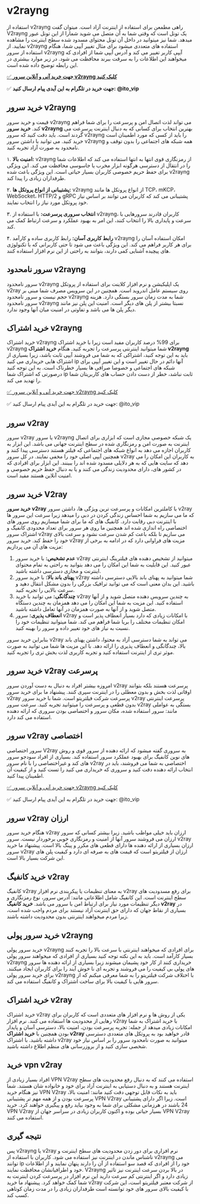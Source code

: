 <meta name="viewport" content="width=device-width, initial-scale=1.0">
<link rel="alternate" hreflang="fa-IR" href="https://github.com/"/>
  <meta name="google-site-verification" content="9HiE3v-4EuFk22VUJBIgXsC7vq9f7P1eu9w00LVnqCo" />
<meta name="title" content="خرید v2rayng">
<meta name="description" content="خرید سرور v2rayng پرسرعت و بدون قطعی دارای رمزنگاری قوی برای حفظ حریم خصوصی کاربران، خرید سرور v2rayng بهترین انتخاب شماست.">
<meta name="keywords" content="خرید v2rayng, خرید سرور v2rayng, خرید v2ray, خرید سرور v2ray">
<meta name="robots" content="index, follow">
<meta http-equiv="Content-Type" content="text/html; charset=utf-8">
<meta name="revisit-after" content="1 days">
<meta name="author" content="فیلتریتو">

# v2rayng
استفاده از v2rayng راهی مطمعن برای استفاده از اینترنت آزاد است. میتوان گفت V2rayng یک تونل است که وقتی شما به آن متصل می شوید شمارا از این تونل عبور میدهد. شما نیز میتوانید در داخل آن تونل محتوای مسدود شده سطح اینترنت را مشاهده نمایید. از v2rayng استفاده های متعددی میشود برای مثال تغییر آیپی شما، هنگام استفاده از سرور v2rayng آیپی کاربر تغییر می کند و آدرس آیپی شما از افرادی که میخواهند این اطلاعات را به سرقت ببرند محافظت می شود. در زیر موارد بیشتری در این رابطه توضیح داده شده است.

[✅ **جهت خرید آنی و آنلاین سرور v2rayng کلیک کنید**
](https://bazargani.sbs/online/)

✅ **جهت خرید در تلگرام به این آیدی پیام ارسال کنید:** **@ito_vip** 

## خرید سرور v2rayng
قیمت و خرید سرور v2rayng می تواند لذت اتصال امن و پرسرعت را برای شما فراهم کند. **خرید سرور v2rayng** بهترین انتخاب برای کسانی که به دنبال اینترنت پرسرعت می گردند است. باید دقت کنید که سرور v2rayng را باید از کسی که مورد اطمینان است خرید کنید. می توانید با داشتن سرور v2rayng  همه شبکه های اجتماعی را بدون توقف و نامحدود به صورت آزاد تجربه کنید.

۱. **امنیت بالا:** v2rayng از رمزنگاری قوی انتها به انتها استفاده می کند که اطلاعات شما را در انتقال از دسترسی هرگونه ابزار مخرب یا جاسوسی محافظت می کند. این ویژگی برای حفظ حریم خصوصی کاربران بسیار حیاتی است. این ویژگی باعث شده v2rayng طرفداران زیادی را پیدا کند.

۲. **پشتیبانی از انواع پروتکل ها:** v2rayng از انواع پروتکل ها مانند TCP، mKCP، WebSocket، HTTP/2 و gRPC پشتیبانی می کند که کاربران می توانند بر اساس نیاز خود پروتکل مورد نیاز را انتخاب نمایند.

۳. **انتخاب سروری پرسرعت:** با استفاده از v2rayng، کاربران قادرند سرورهایی با سرعت و پایداری بالا را انتخاب کنند، این امر به بهبود عملکرد و سرعت ارتباط کمک می کند.

۴. **رابط کاربری آسان:** رابط کاربری ساده و کارآمد v2rayng امکان استفاده آسان را برای هر کاربر فراهم می کند. این ویژگی باعث می شود تا حتی کاربرانی که با تکنولوژی های پیچیده آشنایی کمی دارند، بتوانند به راحتی از این نر‌م افزار استفاده کنند.

## سرور نامحدود v2rayng
سرور نامحدود v2rayng یک اپلیکیشن و نرم افزار کلاینت برای استفاده از پروتکل v2ray روی سیستم عامل اندروید است. همچنین در این سرویس مصرف شما مبنی بر حجم نیست و سرور نامحدود v2rayng شما به مدت زمان سرور بستگی دارد. هزینه سرور نامحدود v2rayng نسبتا بیشتر از پلن های دیگر است. امنیت این پلن نیز مانند دیگر پلن ها می باشد و تفاوتی در امنیت میان آنها وجود ندارد.

## خرید اشتراک v2rayng
خرید اشتراک v2rayng برای 99% درصد کاربران مفید است زیرا با خرید اشتراک v2rayng شما میتوانید اینترنتی پرسرعت را تجربه کنید. هنگام **خرید اشتراک v2rayng** باید به این توجه کنید، اشتراکی که به شما می فروشند آیپی ثابت باشد، زیرا بسیاری از اشتراک هایی خریداری می کنید ip آنها دائم در حال تغییر است و این تغییر آیپی برای شبکه های اجتماعی و خصوصا صرافی ها بسیار خطرناک است. به این توجه کنید درصورتی که اشتراک شما ip ثابت نباشد، خطر از دست دادن حساب های کاربریتان شما را تهدید می کند.


[✅ جهت خرید آنی و آنلاین سرور v2rayng کلیک کنید
](http://bazargani.sbs/online/)

✅ جهت خرید در تلگرام به این آیدی پیام ارسال کنید: @ito_vip 

## سرور v2ray
سرور v2ray یا سرور v2rayng یک شبکه خصوصی مجازی است که ابزاری برای اتصال اینترنت به صورت امن و رمزنگاری شده در سطح اینترنت جهانی می باشد. این ابزار به کاربران اجازه می دهد به انواع شبکه های اجتماعی که فیلتر هستند دسترسی پیدا کنند و همچنین آیپی اصلی خود را مخفی نمایند. در کل سرور v2ray به کاربران این امکان را می دهد که سایت هایی که به هر دلایلی مسدود شده اند را ببینند. این ابزار برای افرادی که در کشور های، دارای محدودیت زندگی می کنند و یا به دنبال حفظ حریم خصوصی و امنیت آنلاین هستند مفید است.

## خرید سرور V2ray
**خرید سرور v2ray** با کاملترین امکانات و پرسرعت ترین ویژگی ها، داشتن سرور v2ray که ما می سازیم به شما احساس زندگی کردن در دبی را میدهد زیرا سرعت این سرور ها با اینترنت دبی رقابت دارد. کانفیگ های که ما برای شما میسازیم روی سرور های اختصاصی راه اندازی شده اند همچنین ما روی هر سرور برای تعداد محدودی کانفیگ و اشتراک سرور v2ray می سازیم تا بلکه باعث کم شدن سرعت نشود و سرعت بالای خود را حفظ کند. خرید سرور v2ray مزیت های فراوانی دارد که در ادامه به برخی از مزیت های آن می پردازیم:
1. **عدم تشخیص:** با خرید سرور v2ray میتوانید از تشخیص دهنده های فیلترینگ اینترنتی عبور کنید. این قابلیت به شما این امکان را می دهد بتوانید به راحتی به تمام محتوای اینترنت و مجازی دسترسی داشته باشید.
2. **پهنای باند بالا:** با خرید سرور v2ray شما میتوانید به پهنای باند بالایی دسترسی داشته باشید. این بدان معنی است که می توانید ترافیک بزرگی را بدون مشکل انتقال دهید و سرعت بالایی را تجربه کنید.
3. **چندگانگی:** می توانید با خرید v2ray به چندین سرویس دهنده متصل شوید و از آنها استفاده کنید. این مزیت به شما این امکان را می دهد همزمان به چندین دستگاه متصل شوید و از آنها به صورت همزمان در آنها تعامل داشته باشید.
4. **انعطاف پذیری:** سرور v2ray با امکانات زیادی که دارد بسیار انعطاف پذیر است و امکان تنظیمات مختلف را بریا شما فراهم می کند. شما میتوانید تنظیمات خود را نسبت به نیاز های خود تغییر داده و سرور را بهینه کنید.

بنابراین خرید سرور v2ray می تواند به شما دسترسی آزاد به محتوا، داشتن پهنای باند بالا، چندگانگی و انعطاف پذیری را ارائه دهد. با این مزیت ها شما می توانید به صورت موثر تری از اینترنت استفاده کنید و تجربه کاربری لذت بخش تری را تجربه کنید.

## خرید سرور v2ray پرسرعت
امروزه بیشتر افراد به دنبال به دست آوردن سرور v2ray پرسرعت هستند بلکه بتوانند اوقاتی لذت بخش و بدون معطلی را در اینترنت سپری کنند. پیشنهاد ما برای خرید سرور v2ray پرسرعت شرکت فیلتریتو است. شما با خرید سرور v2ray پرسرعت اینترنتی بدون قطعی و پرسرعت را میتوانید تجربه کنید. سرعت سرور v2ray بستگی به عواملی مانند: سرور استفاده شده، مکان سرور و اختصاصی بودن سروری که ارائه دهنده استفاده می کند دارد.

## سرور v2ray اختصاصی
سرور اختصاصی V2ray به سروری گفته میشود که ارائه دهنده از سرور قوی و روش های نوین کانفیگ برای بهبود عملکرد سرور استفاده کند. بسیاری از افراد سودجو سرور های کند و غیراختصاصی را با نام سرور v2ray اختصاصی به شما می فروشند، باید در انتخاب ارائه دهنده دقت کنید و سروری که خریداری می کنید را تست کنید و از کیفیت آن اطمینان پیدا کنید.

[✅ جهت خرید آنی و آنلاین سرور v2rayng کلیک کنید
](http://bazargani.sbs/online/)

✅ جهت خرید در تلگرام به این آیدی پیام ارسال کنید: @ito_vip 

## سرور v2ray ارزان
هنگام خرید سرور v2ray ارزان باید خیلی مواظب باشید. زیرا بیشتر کسانی که سرور ارزان می فروشند سرور آنها از امنیت و رمزنگاری خوبی برخوردار نیست. سرور v2ray ارزان بسیاری از ارائه دهنده ها دارای قطعی های مکرر و پینگ بالا است. پیشنهاد ما خرید سرور v2ray ارزان از فیلتریتو است که قیمت های به صرفه ای دارد و کیفیت پلن های این شرکت بسیار بالا است.

## خرید کانفیگ v2ray
کانفیگ v2ray به معنای تنظیمات یا پیکربندی نرم افزار v2ray برای رفع مسدودیت های سطح اینترنت است. این کانفیگ شامل اطلاعاتی مانند: آدرس سرور، نوع رمزنگاری و دیگر تنظیمات مورد نیاز برای ارتباط امن با سرور می باشد. **خرید کانفیگ v2ray** در بسیاری از نقاط جهان که دارای حق اینترنت آزاد نیستند برای مردم واجب شده است، زیرا مردم میخواهند اینترنتی بدون محدودیت داشته باشند.

## خرید سرور پولی v2rayng
خرید سرور پولی v2rayng برای افرادی که میخواهند اینترنتی با سرعت بالا را تجربه کنند بسیار کارآمد است. باید به این نکته توجه کنید بسیاری از افرادی که میخواهند سرور پولی v2rayng خریداری کنند از کار خود پشیمان میشوند زیرا بسیاری از ارائه دهنده ها سرور های پولی بی کیفیت را می فروشند و تجربه ای نا خوش آیند را برای کاربران ایجاد میکنند. برای خرید سرور پولی v2rayng با اختلاف شرکت فیلتریتو را به شما معرفی میکنم که از سرور هایی با کیفیت بالا برای ساخت اشتراک و کانفیگ استفاده می کند.

## خرید اشتراک v2ray
خرید اشتراک v2ray یکی از روش ها و نرم افزار های متعددی است که کاربران برای رهایی از محدودیت ها استفاده می کنند. نرم افزار v2ray با خرید اشتراک به شما امکانات زیادی میدهد از جمله: تجربه پرسرعت بودن، امنیت بالا، دسترسی آسان و پایدار بودن همچنین با <strong>خرید اشتراک v2ray</strong> قادر خواهید بود به پروتکل های متعددی دسترسی داشته باشید. با اشتراک v2ray میتوانید به صورت نامحدود سرور را بر اساس نیاز خود شخصی سازی کنید و از بروزرسانی های منظم اطلاع داشته باشید.

## خرید vpn v2ray
افراد بسیار زیادی از VPN V2ray استفاده می کنند که به دنبال رفع محدودیت های سطح اینترنت هستند و به دنبال دستیابی به اینترنت آزاد برای خود و خانواده شان هستند. شما نیز هنگام خرید VPN V2ray باید به نکات قابل توجهی دقت کنید مانند: امنیت بالا، پرسرعت بودن و از همه مهم تر پشتیبانی VPN V2ray است. زیرا اگر دارای پشتیبانی 24 باشند در هرزمانی مشکلی برای شما به وجود بیاید رفع و پیگیری خواهند کرد. خرید VPN V2ray بسیار حیاتی بوده و اکنون کاربران زیادی در سراسر جهان از VPN V2ray استفاده می کنند.

## نتیجه گیری
پس v2rayng یا v2ray نرم افزاری برای دور زدن محدودیت های سطح اینترنت و ناشناس ماندن در اینترنت نیز استفاده می شود. کاربران با استفاده از v2rayng می توانند ip خود را از افرادی که قصد سو استفاده از آن را دارند پنهان نمایند و از اطلاعات خود و اطرافیانشان محافظت نمایند. V2rayng در بالا بردن سرعت اینترنت نیز تاثیر زیادی دارد و اگر اینترنتی کم سرعت دارید این نرم افزار در پرسرعت کردن اینترنت به شما کمک خواهد کرد. پیشنهاد ما خرید v2ray از شرکت معتبر فیلتریتو است، این شرکت با کیفیت بالای سرور های خود توانسته است طرفداران زیادی را در مدت زمان کوتاهی کسب کند.
